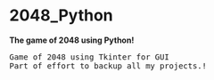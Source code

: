 # 2048_Python
<strong> The game of 2048 using Python! </strong>
<pre>
Game of 2048 using Tkinter for GUI
Part of effort to backup all my projects.!
</pre>
